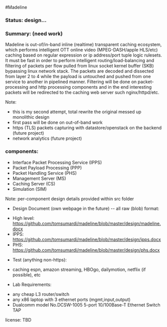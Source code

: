 #Madeline

### Status: design...

### Summary: (need work)
Madeline is out-of/in-band inline (realtime) transparent caching ecosystem, which performs intelligent OTT online video (MPEG-DASH/apple HLS/etc) caching based on regular expression or ip address/port tuple logic rulesets. 
It must be fast in order to perform intelligent routing/load-balancing and filtering of packets per flow pulled from linux socket kernel buffer (SKB) bypassing linux network stack. 
The packets are decoded and dissected from layer 2 to 4 while the payload is untouched and pushed from one service to another in pipelined manner. 
Filtering will be done on packet-processing and http processing components and in the end interesting packets will be redirected to the caching web server such nginx/httpd/etc.

Note: 
  - this is my second attempt, total rewrite the original messed up monolithic design
  - first pass will be done on out-of-band work
  - https (TLS) packets capturing with datastore/openstack on the backend (future project)
  - network analytics (future project) 

### components:
* Interface Packet Processing Service (IPPS)
* Packet Payload Processing (PPP)
* Packet Handling Service (PHS)
* Management Server (MS)
* Caching Server (CS)
* Simulation (SIM)

Note: per-component design details provided within src folder

* Design Document (own webpage in the future) -- all raw (blob) format: 
 - High level: https://github.com/tomsumardi/madeline/blob/master/design/madeline.docx
 - IPPS: https://github.com/tomsumardi/madeline/blob/master/design/ipps.docx
 - PHS: https://github.com/tomsumardi/madeline/blob/master/design/phs.docx

* Test (anything non-https):
 - caching espn, amazon streaming, HBOgo, dailymotion, netflix (if possible), etc

* Lab Requirements:
 - any cheap L3 router/switch
 - any x86 laptop with 3 ethernet ports (mgmt,input,output)
 - Dualcomm model No.DCSW-1005 5-port 10/100Base-T Ethernet Switch TAP 

license: TBD

